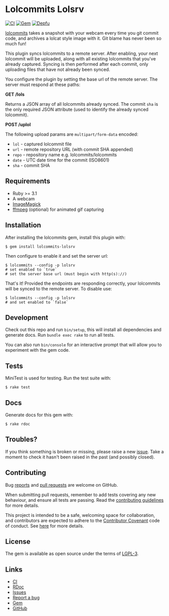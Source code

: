 # Lolcommits Lolsrv

[![CI](https://img.shields.io/github/actions/workflow/status/lolcommits/lolcommits-lolsrv/ci.yml?branch=main&style=flat&label=CI)](https://github.com/lolcommits/lolcommits-lolsrv/actions/workflows/ci.yml)
[![Gem](https://img.shields.io/gem/v/lolcommits-lolsrv.svg?style=flat)](http://rubygems.org/gems/lolcommits-lolsrv)
[![Depfu](https://img.shields.io/depfu/lolcommits/lolcommits-lolsrv.svg?style=flat)](https://depfu.com/github/lolcommits/lolcommits-lolsrv)

[lolcommits](https://lolcommits.github.io/) takes a snapshot with your webcam
every time you git commit code, and archives a lolcat style image with it. Git
blame has never been so much fun!

This plugin syncs lolcommits to a remote server. After enabling, your next
lolcommit will be uploaded, along with all existing lolcommits that you've
already captured. Syncing is then performed after each commit, only uploading
files that have not already been synced.

You configure the plugin by setting the base url of the remote server.  The
server must respond at these paths:

**GET /lols**

Returns a JSON array of all lolcommits already synced. The commit `sha` is the
only required JSON attribute (used to identify the already synced lolcommit).

**POST /uplol**

The following upload params are `multipart/form-data` encoded:

* `lol`  - captured lolcommit file
* `url`  - remote repository URL (with commit SHA appended)
* `repo` - repository name e.g. lolcommits/lolcommits
* `date` - UTC date time for the commit (ISO8601)
* `sha`  - commit SHA

## Requirements

* Ruby >= 3.1
* A webcam
* [ImageMagick](http://www.imagemagick.org)
* [ffmpeg](https://www.ffmpeg.org) (optional) for animated gif capturing

## Installation

After installing the lolcommits gem, install this plugin with:

    $ gem install lolcommits-lolsrv

Then configure to enable it and set the server url:

    $ lolcommits --config -p lolsrv
    # set enabled to `true`
    # set the server base url (must begin with http(s)://)

That's it! Provided the endpoints are responding correctly, your lolcommits will
be synced to the remote server. To disable use:

    $ lolcommits --config -p lolsrv
    # and set enabled to `false`

## Development

Check out this repo and run `bin/setup`, this will install all dependencies and
generate docs. Run `bundle exec rake` to run all tests.

You can also run `bin/console` for an interactive prompt that will allow you to
experiment with the gem code.

## Tests

MiniTest is used for testing. Run the test suite with:

    $ rake test

## Docs

Generate docs for this gem with:

    $ rake rdoc

## Troubles?

If you think something is broken or missing, please raise a new
[issue](https://github.com/lolcommits/lolcommits-lolsrv/issues). Take a moment
to check it hasn't been raised in the past (and possibly closed).

## Contributing

Bug [reports](https://github.com/lolcommits/lolcommits-lolsrv/issues)
and [pull
requests](https://github.com/lolcommits/lolcommits-lolsrv/pulls) are
welcome on GitHub.

When submitting pull requests, remember to add tests covering any new behaviour,
and ensure all tests are passing. Read the [contributing
guidelines](https://github.com/lolcommits/lolcommits-loltext/blob/master/CONTRIBUTING.md)
for more details.

This project is intended to be a safe, welcoming space for collaboration, and
contributors are expected to adhere to the [Contributor
Covenant](http://contributor-covenant.org) code of conduct.  See
[here](https://github.com/lolcommits/lolcommits-lolsrv/blob/master/CODE_OF_CONDUCT.md)
for more details.

## License

The gem is available as open source under the terms of
[LGPL-3](https://opensource.org/licenses/LGPL-3.0).

## Links

* [CI](https://github.com/lolcommits/lolcommits-lolsrv/actions/workflows/ci.yml)
* [RDoc](http://rdoc.info/projects/lolcommits/lolcommits-lolsrv)
* [Issues](http://github.com/lolcommits/lolcommits-lolsrv/issues)
* [Report a bug](http://github.com/lolcommits/lolcommits-lolsrv/issues/new)
* [Gem](http://rubygems.org/gems/lolcommits-lolsrv)
* [GitHub](https://github.com/lolcommits/lolcommits-lolsrv)

